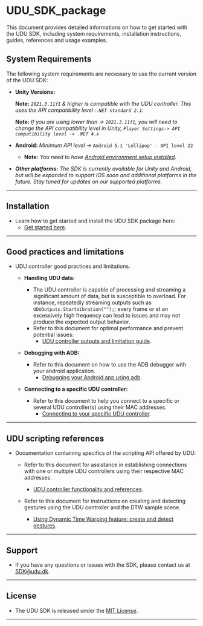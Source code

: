 # UDU_SDK_package

This document provides detailed informations on how to get started with the UDU SDK, including system requirements, installation instructions, guides, references and usage examples.

## System Requirements

The following system requirements are necessary to use the current version of the UDU SDK:

* **Unity Versions:** 

    **Note:** *`2021.3.11f1` & higher is compatible with the UDU controller. This uses the API compatibility level :`.NET standard 2.1`.*

    **Note:** *If you are using lower than -> `2021.3.11f1`, you will need to change the API compatibility level in Unity, `Player Settings-> API compatibility level -> .NET 4.x`*

* **Android:** *Minimum API level ->* `Android 5.1 'Lollipop' - API level 22`

   * **Note:** *You need to have [Android environment setup installed](https://docs.unity3d.com/Manual/android-sdksetup.html).* 

* ***Other platforms:*** *The SDK is currently available for Unity and Android, but will be expanded to support IOS soon and additional platforms in the future. Stay tuned for updates on our supported platforms.*
---

## Installation
* Learn how to get started and install the UDU SDK package here:
   * [Get started here](https://github.com/udu-games/UDU_SDK_package/blob/development/Documentation~/Installation%20instructions.md).
---

## Good practices and limitations
* UDU controller good practices and limitations.

   * **Handling UDU data:**
      * The UDU controller is capable of processing and streaming a significant amount of data, but is susceptible to overload. For instance, repeatedly streaming outputs such as `UDUOutputs.StartVibration("");`; every frame or at an excessively high frequency can lead to issues and may not produce the expected output behavior.
      * Refer to this document for optimal performance and prevent potential issues:
         * [UDU controller outputs and limitation guide](https://github.com/udu-games/UDU_SDK_package/blob/development/Documentation~/udu-sdk-output-GoodPractice.md).

   * **Debugging with ADB:**
      *  Refer to this document on how to use the ADB debugger with your android application.
         * [Debugging your Android app using adb](https://github.com/udu-games/UDU_SDK_package/blob/development/Documentation~/udu-debug-adb.md).
     
   * **Connecting to a specific UDU controller:**
      *  Refer to this document to help you connect to a specific or several UDU controller(s) using their MAC addresses.
         * [Connecting to your specific UDU controller](https://github.com/udu-games/UDU_SDK_package/blob/development/Documentation~/udu-Connecting-To-Specific-Controller.md).
---

## UDU scripting references
* Documentation containing specifics of the scripting API offered by UDU:

   * Refer to this document for assistance in establishing connections with one or multiple UDU controllers using their respective MAC addresses.
      * [UDU controller functionality and references](https://github.com/udu-games/UDU_SDK_package/blob/development/Documentation~/udu-sdk-reference.md).

   * Refer to this document for instructions on creating and detecting gestures using the UDU controller and the DTW sample scene.
      * [Using Dynamic Time Warping feature: create and detect gestures](https://github.com/udu-games/UDU_SDK_package/blob/development/Documentation~/udu-sdk-DTW.md).
---

## Support
* If you have any questions or issues with the SDK, please contact us at [SDK@udu.dk](mailto:SDK@udu.dk).
---

## License
* The UDU SDK is released under the [MIT License](https://github.com/udu-games/UDU_SDK/blob/development/LICENSE.md).
---

